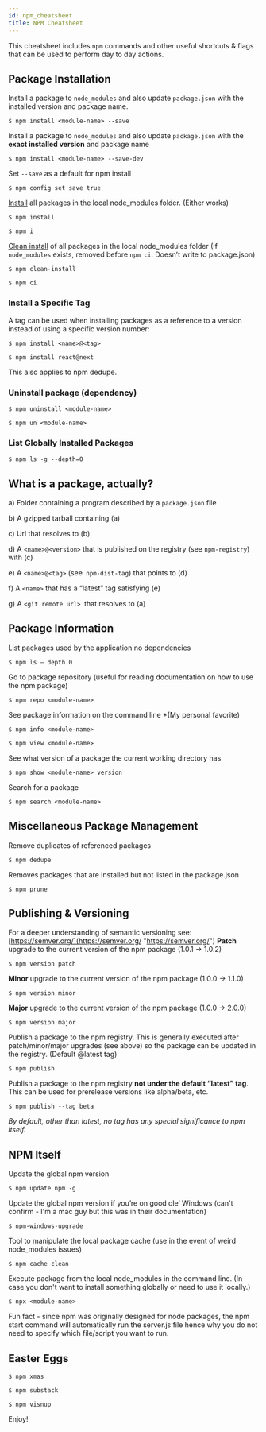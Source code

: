 ```yaml
---
id: npm_cheatsheet
title: NPM Cheatsheet
---
```


This cheatsheet includes `npm` commands and other useful shortcuts & flags that can be used to perform day to day actions.

## Package Installation
Install a package to `node_modules` and also update `package.json` with the installed version and package name.

```
$ npm install <module-name> --save
```

Install a package to `node_modules` and also update `package.json` with the **exact installed version** and package name
```
$ npm install <module-name> --save-dev
```

Set `--save` as a default for npm install
```
$ npm config set save true
```

[Install](https://docs.npmjs.com/cli/install "https://docs.npmjs.com/cli/install") all packages in the local node_modules folder. (Either works)
```
$ npm install
```
```
$ npm i
```

[Clean install](https://docs.npmjs.com/cli/ci.html "https://docs.npmjs.com/cli/ci.html") of all packages in the local node_modules folder
(If `node_modules` exists, removed before `npm ci`. Doesn’t write to package.json)
```
$ npm clean-install
```
```
$ npm ci
```

### Install a Specific Tag
A tag can be used when installing packages as a reference to a version instead of using a specific version number:

```
$ npm install <name>@<tag>
``````
```
$ npm install react@next
```
This also applies to npm dedupe.

### Uninstall package (dependency)
```
$ npm uninstall <module-name>
```
```
$ npm un <module-name>
```

### List Globally Installed Packages
```
$ npm ls -g --depth=0
```

## What is a package, actually?

a) Folder containing a program described by a `package.json` file

b) A gzipped tarball containing (a)

c) Url that resolves to (b)

d) A `<name>@<version>` that is published on the registry (see `npm-registry`) with (c)

e) A `<name>@<tag>` (see` npm-dist-tag`) that points to (d)

f) A `<name>` that has a “latest” tag satisfying (e)

g) A `<git remote url> `that resolves to (a)




## Package Information

List packages used by the applic­ation no depend­encies
```
$ npm ls — depth 0
```

Go to package repository (useful for reading documentation on how to use the npm package)
```
$ npm repo <module-name>
```

See package information on the command line *(My personal favorite)
```
$ npm info <module-name>
```
```
$ npm view <module-name>
```

See what version of a package the current working directory has
```
$ npm show <module-­nam­e> version
```

Search for a package
```
$ npm search <module-name>
```

##  Miscellaneous Package Management

Remove duplicates of referenced packages
```
$ npm dedupe
```

Removes packages that are installed but not listed in the package.json
```
$ npm prune
```


## Publishing & Versioning

For a deeper understanding of semantic versioning see: [https://semver.org/](https://semver.org/ "https://semver.org/")
**Patch** upgrade to the current version of the npm package (1.0.1 → 1.0.2)
```
$ npm version patch
```

**Minor** upgrade to the current version of the npm package (1.0.0 → 1.1.0)
```
$ npm version minor
```

**Major** upgrade to the current version of the npm package (1.0.0 → 2.0.0)
```
$ npm version major
```

Publish a package to the npm registry. This is generally executed after patch/minor/major upgrades (see above) so the package can be updated in the registry. (Default @latest tag)
```
$ npm publish
```

Publish a package to the npm registry **not under the default “latest” tag**. This can be used for prerelease versions like alpha/beta, etc.
```
$ npm publish --tag beta
```

_*By default, other than latest, no tag has any special significance to npm itself.*_

## NPM Itself

Update the global npm version
```
$ npm update npm -g
```

Update the global npm version if you’re on good ole’ Windows (can't confirm - I'm a mac guy but this was in their documentation)
```
$ npm-windows-upgrade
```

Tool to manipulate the local package cache (use in the event of weird node_modules issues)
```
$ npm cache clean
```

Execute package from the local node_modules in the command line. (In case you don't want to install something globally or need to use it locally.)
```
$ npx <module-name>
```

Fun fact - since npm was originally designed for node packages, the npm start command will automatically run the server.js file hence why you do not need to specify which file/script you want to run.

## Easter Eggs

```
$ npm xmas
```

```
$ npm substack
```


```
$ npm visnup
```

Enjoy!